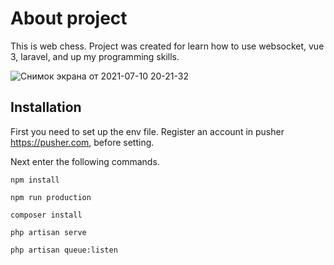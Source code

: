 # About project

This is web chess. Project was created for learn how to use websocket, vue 3, laravel, and up my programming skills.

![Снимок экрана от 2021-07-10 20-21-32](https://user-images.githubusercontent.com/47294127/125165508-7272dc80-e1c1-11eb-82f5-52921afbb3cc.png)

## Installation

First you need to set up the env file. Register an account in pusher https://pusher.com, before setting.

Next enter the following commands.

`npm install`

`npm run production`

`composer install`

`php artisan serve`

`php artisan queue:listen`
